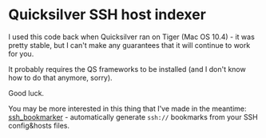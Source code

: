 # Quicksilver SSH host indexer

I used this code back when Quicksilver ran on Tiger (Mac OS 10.4) - it
was pretty stable, but I can't make any guarantees that it will
continue to work for you.

It probably requires the QS frameworks to be installed (and I don't
know how to do that anymore, sorry).

Good luck.

You may be more interested in this thing that I've made in the meantime: [ssh_bookmarker](https://github.com/antifuchs/ssh_bookmarker) - automatically generate `ssh://` bookmarks from your SSH config&hosts files.
